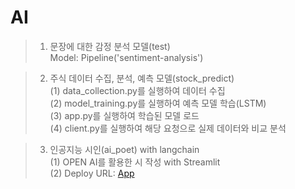 # AI

> 1. 문장에 대한 감정 분석 모델(test)<br>
> Model: Pipeline('sentiment-analysis')<br>

> 2. 주식 데이터 수집, 분석, 예측 모델(stock_predict)<br>
  > (1) data_collection.py를 실행하여 데이터 수집<br>
  > (2) model_training.py를 실행하여 예측 모델 학습(LSTM)<br>
  > (3) app.py를 실행하여 학습된 모델 로드<br>
  > (4) client.py를 실행하여 해당 요청으로 실제 데이터와 비교 분석

> 3. 인공지능 시인(ai_poet) with langchain<br>
  > (1) OPEN AI를 활용한 시 작성 with Streamlit<br>
  > (2) Deploy URL: [App](https://ai-poet-test-deploy.streamlit.app)